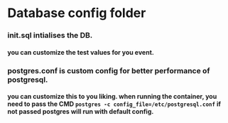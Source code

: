 # Database config folder

### init.sql intialises the DB.
#### you can customize the test values for you event. 
### postgres.conf is custom config for better performance of postgresql.
#### you can customize this to you liking. when running the container, you need to pass the CMD `postgres -c config_file=/etc/postgresql.conf` if not passed postgres will run with default config.
